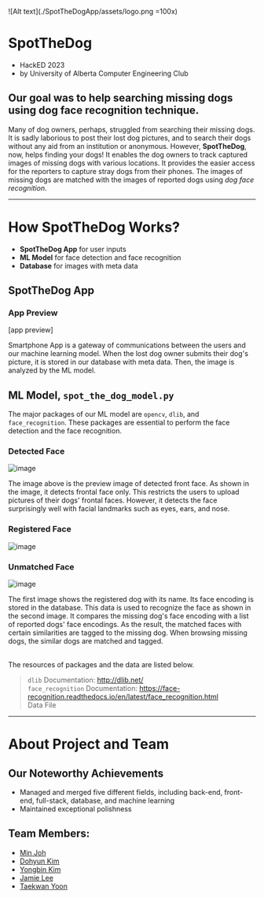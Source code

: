 ![Alt text](./SpotTheDogApp/assets/logo.png =100x)

# SpotTheDog
* HackED 2023
* by University of Alberta Computer Engineering Club

## Our goal was to help searching missing dogs using dog face recognition technique.

<p>
Many of dog owners, perhaps, struggled from searching their missing dogs. It is sadly laborious to post their lost dog  pictures, and to search their dogs without any aid from an institution or anonymous. However, <b>SpotTheDog</b>, now,  helps finding your dogs! It enables the dog owners to track captured images of missing dogs with various locations. It provides the easier access for the reporters to capture stray dogs from their phones. The images of missing dogs are matched with the images of reported dogs using <i>dog face recognition</i>.
</p>

---
# How SpotTheDog Works?
* **SpotTheDog App** for user inputs
* **ML Model** for face detection and face recognition
* **Database** for images with meta data

## SpotTheDog App

### App Preview
[app preview]

<p>
Smartphone App is a gateway of communications between the users and our machine learning model. When the lost dog owner submits their dog's picture, it is stored in our database with meta data. Then, the image is analyzed by the ML model.
</p>

## ML Model, <code>spot_the_dog_model.py</code>

<p>
The major packages of our ML model are <code>opencv</code>, <code>dlib</code>, and <code>face_recognition</code>. These packages are essential to perform the face detection and the face recognition.
</p>

### Detected Face
![image](https://user-images.githubusercontent.com/106040183/211198531-fa972f9e-3440-412e-a2a6-44b48aef62a0.png)

<p>
The image above is the preview image of detected front face. As shown in the image, it detects frontal face only. This restricts the users to upload pictures of their dogs' frontal faces. However, it detects the face surprisingly well with facial landmarks such as eyes, ears, and nose.
</p>

### Registered Face
![image](https://user-images.githubusercontent.com/106040183/211202627-0d77298e-f28c-418c-a623-5b0fbc864f1d.png)

### Unmatched Face
![image](https://user-images.githubusercontent.com/106040183/211202635-382c98a2-b0d2-42be-b042-d43e401bfb7d.png)

<p>
The first image shows the registered dog with its name. Its face encoding is stored in the database. This data is used to recognize the face as shown in the second image. It compares the missing dog's face encoding with a list of reported dogs' face encodings. As the result, the matched faces with certain similarities are tagged to the missing dog. When browsing missing dogs, the similar dogs are matched and tagged. <br><br>

The resources of packages and the data are listed below.
</p>

> <code>dlib</code> Documentation: http://dlib.net/ <br>
> <code>face_recognition</code> Documentation: https://face-recognition.readthedocs.io/en/latest/face_recognition.html <br>
> Data File <br>

---
# About Project and Team
## Our Noteworthy Achievements
* Managed and merged five different fields, including back-end, front-end, full-stack, database, and machine learning
* Maintained exceptional polishness

## Team Members:
* [Min Joh](https://github.com/CavityKingu)
* [Dohyun Kim](https://github.com/kdhminime)
* [Yongbin Kim](https://github.com/yongbin4) 
* [Jamie Lee](https://github.com/jamielee0629)
* [Taekwan Yoon](https://github.com/taekwan-yoon)
